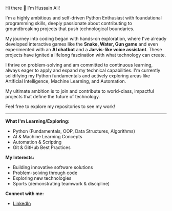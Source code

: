 Hi there 👋 I'm Hussain Ali!

I'm a highly ambitious and self-driven Python Enthusiast with foundational programming skills, deeply passionate about contributing to groundbreaking projects that push technological boundaries.

My journey into coding began with hands-on exploration, where I've already developed interactive games like the **Snake, Water, Gun game** and even experimented with an **AI chatbot** and a **Jarvis-like voice assistant**. These projects have ignited a lifelong fascination with what technology can create.

I thrive on problem-solving and am committed to continuous learning, always eager to apply and expand my technical capabilities. I'm currently solidifying my Python fundamentals and actively exploring areas like Artificial Intelligence, Machine Learning, and Automation.

My ultimate ambition is to join and contribute to world-class, impactful projects that define the future of technology.

Feel free to explore my repositories to see my work!

---

**What I'm Learning/Exploring:**
- Python (Fundamentals, OOP, Data Structures, Algorithms)
- AI & Machine Learning Concepts
- Automation & Scripting
- Git & GitHub Best Practices

**My Interests:**
- Building innovative software solutions
- Problem-solving through code
- Exploring new technologies
- Sports (demonstrating teamwork & discipline)

**Connect with me:**
- [LinkedIn](https://www.linkedin.com/in/hussain-ali-b49985319)
